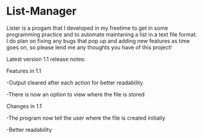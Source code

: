 # List-Manager
Lister is a progam that I developed in my freetime to get in some programming practice and to automate maintaning a list in a text file format. I do plan on fixing any bugs that pop up and adding new features as time goes on, so please lend me any thoughts you have of this project!


Latest version 1.1 release notes:

Features in 1.1

-Output cleared after each action for better readability

-There is now an option to view where the file is stored


Changes in 1.1

-The program now tell the user where the file is created initially

-Better readability
